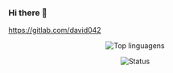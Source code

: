 ### Hi there 👋

https://gitlab.com/david042

<p align="center"><img src="https://github-readme-stats.vercel.app/api/top-langs/?username=David042&theme=react&layout=compact&hide_border" alt="Top linguagens"/></p>

<p align="center"><img src="https://github-readme-stats.vercel.app/api?username=David042&show_icons=true&count_private=true&theme=react&hide=issues&hide_border" alt="Status"/></p>
